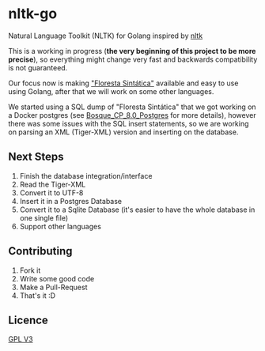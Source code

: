 nltk-go
=======

Natural Language Toolkit (NLTK) for Golang inspired by [nltk](https://github.com/nltk/nltk)

This is a working in progress (**the very beginning of this project to be more precise**), so everything might change very fast and backwards compatibility is not guaranteed.

Our focus now is making ["Floresta Sintática"](http://www.linguateca.pt/Floresta/info_floresta_English.html) available and easy to use using Golang, after that we will work on some other languages.

We started using a SQL dump of "Floresta Sintática" that we got working on a Docker postgres (see [Bosque_CP_8.0_Postgres](Bosque_CP_8.0_Postgres) for more details), however there was some issues with the SQL insert statements, so we are working on parsing an XML (Tiger-XML) version and inserting on the database.

Next Steps
----------
1. Finish the database integration/interface
2. Read the Tiger-XML
3. Convert it to UTF-8
4. Insert it in a Postgres Database
5. Convert it to a Sqlite Database (it's easier to have the whole database in one single file)
6. Support other languages

Contributing
------------

1. Fork it
2. Write some good code
3. Make a Pull-Request
4. That's it :D

Licence
-------

[GPL V3](LICENSE)